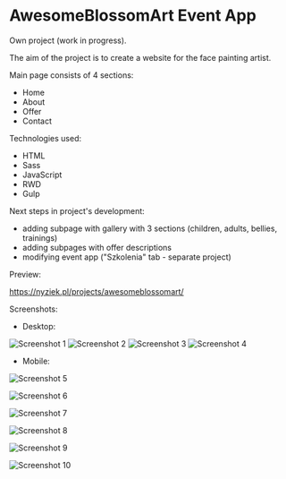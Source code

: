 # AwesomeBlossomArt Event App

Own project (work in progress).

The aim of the project is to create a website for the face painting artist.

Main page consists of 4 sections:
* Home
* About
* Offer
* Contact

Technologies used:
* HTML
* Sass
* JavaScript
* RWD
* Gulp

Next steps in project's development:

* adding subpage with gallery with 3 sections (children, adults, bellies, trainings)
* adding subpages with offer descriptions
* modifying event app ("Szkolenia" tab - separate project)

Preview:

https://nyziek.pl/projects/awesomeblossomart/

Screenshots:

* Desktop:

![Screenshot 1](./screenshots/awesomeblossomart1_page.png)
![Screenshot 2](./screenshots/awesomeblossomart2_page.png)
![Screenshot 3](./screenshots/awesomeblossomart3_page.png)
![Screenshot 4](./screenshots/awesomeblossomart4_page.png)

* Mobile: 

![Screenshot 5](./screenshots/awesomeblossomart1_page_mob.jpg)

![Screenshot 6](./screenshots/awesomeblossomart2_page_mob.jpg)

![Screenshot 7](./screenshots/awesomeblossomart3_page_mob.jpg)

![Screenshot 8](./screenshots/awesomeblossomart4_page_mob.jpg)

![Screenshot 9](./screenshots/awesomeblossomart5_page_mob.jpg)

![Screenshot 10](./screenshots/awesomeblossomart6_page_mob.jpg)
